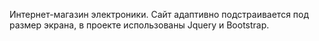 Интернет-магазин электроники. Сайт адаптивно подстраивается под размер экрана, в проекте использованы Jquery и Bootstrap. 

